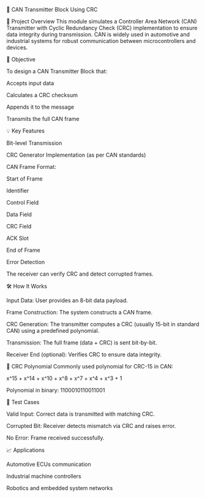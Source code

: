 🚗 CAN Transmitter Block Using CRC

🔧 Project Overview
This module simulates a Controller Area Network (CAN) Transmitter with Cyclic Redundancy Check (CRC) implementation to ensure data integrity during transmission. CAN is widely used in automotive and industrial systems for robust communication between microcontrollers and devices.

🎯 Objective

To design a CAN Transmitter Block that:

Accepts input data

Calculates a CRC checksum

Appends it to the message

Transmits the full CAN frame

💡 Key Features

Bit-level Transmission

CRC Generator Implementation (as per CAN standards)

CAN Frame Format:

Start of Frame

Identifier

Control Field

Data Field

CRC Field

ACK Slot

End of Frame

Error Detection

The receiver can verify CRC and detect corrupted frames.

🛠️ How It Works

Input Data: User provides an 8-bit data payload.

Frame Construction: The system constructs a CAN frame.

CRC Generation: The transmitter computes a CRC (usually 15-bit in standard CAN) using a predefined polynomial.

Transmission: The full frame (data + CRC) is sent bit-by-bit.

Receiver End (optional): Verifies CRC to ensure data integrity.

📐 CRC Polynomial
Commonly used polynomial for CRC-15 in CAN:

x^15 + x^14 + x^10 + x^8 + x^7 + x^4 + x^3 + 1

Polynomial in binary: 1100010110011001

🧪 Test Cases

Valid Input: Correct data is transmitted with matching CRC.

Corrupted Bit: Receiver detects mismatch via CRC and raises error.

No Error: Frame received successfully.

📈 Applications

Automotive ECUs communication

Industrial machine controllers

Robotics and embedded system networks
